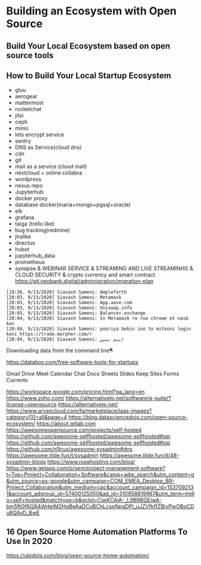 # Building an Ecosystem with Open Source
## Build Your Local Ecosystem based on open source tools
## How to Build Your Local Startup Ecosystem

* gluu
* aerogear
* mattermost
* rocketchat
* jitsi
* ceph
* minio
* lets encrypt service
* sentry
* DNS as Service(cloud dns)
* cdn
* git
* mail as a service (cloud mail)
* nextcloud + online collabra
* wordpress
* nexus repo
* Jupyterhub
* docker proxy
* database docker(maria+mongo+pgsql+oracle)
* elk
* grafana
* taiga (trello like)
* bug tracking(redmine)
* jiralike
* directus
* hubot
* jupyterhub_data
* prometheus
* synapse 
& WEBINAR SERVICE
& STREAMING AND LIVE STREAMINHG
& CLOUD SECURITY
& crypto currency and smart contract
https://git.neobank.digital/administration/migration-plan
```
[19:56, 9/13/2020] Siavash Sameni: Ampleforth
[20:03, 9/13/2020] Siavash Sameni: Metamask
[20:03, 9/13/2020] Siavash Sameni: App.aave.com
[20:03, 9/13/2020] Siavash Sameni: Uniswap.info
[20:03, 9/13/2020] Siavash Sameni: Balancer.exchange
[20:04, 9/13/2020] Siavash Sameni: In Metamask ro roo chrome et nasb kon
[20:04, 9/13/2020] Siavash Sameni: pooriya bebin ino to mitooni login koni https://trade.morpher.com/r
[20:04, 9/13/2020] Siavash Sameni: اینم ببین
```

Downloading data from the command line¶

https://databox.com/free-software-tools-for-startups

Gmail
Drive
Meet
Calendar
Chat
Docs
Sheets
Slides
Keep
Sites
Forms
Currents

https://workspace.google.com/pricing.html?ga_lang=en
https://www.zoho.com/
https://alternativeto.net/software/g-suite/?license=opensource
https://alternativeto.net/
https://www.arvancloud.com/fa/marketplace/iaas-images?category[0]=all&page=4
https://blog.datasciencedojo.com/open-source-ecosystem/
https://about.gitlab.com
https://awesomeopensource.com/projects/self-hosted
https://github.com/awesome-selfhosted/awesome-selfhosted#sip
https://github.com/awesome-selfhosted/awesome-selfhosted#sip
https://github.com/n1trux/awesome-sysadmin#dns
https://awesome.tilde.fun/t/sysadmin
https://awesome.tilde.fun/d/48-sysadmin-blogs
https://www.rosehosting.com/blog/
https://www.getapp.com/p/sem/project-management-software?t=Top+Project+Collaboration+Software&camp=adw_search&utm_content=g&utm_source=ps-google&utm_campaign=COM_EMEA_Desktop_BR-Project_Collaboration&utm_medium=cpc&account_campaign_id=1537092131&account_adgroup_id=57400125050&ad_id=310958819967&utm_term=trello+self+hosted&matchtype=b&gclid=CjwKCAiA-_L9BRBQEiwA-bm5ftOf6Q84iAHetM2HqBeAaDCoBChLcspNpgDPl_uJZVfkffZBiyPwOBoCDu8QAvD_BwE
## 16 Open Source Home Automation Platforms To Use In 2020
https://ubidots.com/blog/open-source-home-automation/
